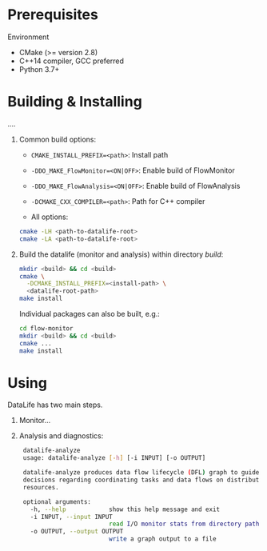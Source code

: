 <!-- -*-Mode: markdown;-*- -->
<!-- $Id: 4098d4ffce45696ec3497ad9e08e712906c9d8fe $ -->


Prerequisites
=============================================================================

Environment
  - CMake (>= version 2.8)
  - C++14 compiler, GCC preferred
  - Python 3.7+



Building & Installing
=============================================================================

....

1. Common build options:

   - `CMAKE_INSTALL_PREFIX=<path>`: Install path

   - `-DDO_MAKE_FlowMonitor=<ON|OFF>`: Enable build of FlowMonitor

   - `-DDO_MAKE_FlowAnalysis=<ON|OFF>`: Enable build of FlowAnalysis
   
   - `-DCMAKE_CXX_COMPILER=<path>`: Path for C++ compiler

   - All options:
   ```sh
   cmake -LH <path-to-datalife-root>
   cmake -LA <path-to-datalife-root>
   ```

2. Build the datalife (monitor and analysis) within directory _build_:
   ```sh
   mkdir <build> && cd <build>
   cmake \
     -DCMAKE_INSTALL_PREFIX=<install-path> \
     <datalife-root-path>
   make install
   ```

   Individual packages can also be built, e.g.:
   ```sh
   cd flow-monitor
   mkdir <build> && cd <build>
   cmake ...
   make install
   ```


Using
=============================================================================

DataLife has two main steps.

1. Monitor...


2. Analysis and diagnostics:

   ```sh
    datalife-analyze
    usage: datalife-analyze [-h] [-i INPUT] [-o OUTPUT]

    datalife-analyze produces data flow lifecycle (DFL) graph to guide
    decisions regarding coordinating tasks and data flows on distributed
    resources.

    optional arguments:
      -h, --help            show this help message and exit
      -i INPUT, --input INPUT
                            read I/O monitor stats from directory path
      -o OUTPUT, --output OUTPUT
                            write a graph output to a file
    ```

